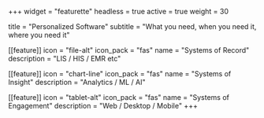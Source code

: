 +++
widget = "featurette"
headless = true
active = true
weight = 30

title = "Personalized Software"
subtitle = "What you need, when you need it, where you need it"

[[feature]]
  icon = "file-alt"
  icon_pack = "fas"
  name = "Systems of Record"
  description = "LIS / HIS / EMR etc"

[[feature]]
  icon = "chart-line"
  icon_pack = "fas"
  name = "Systems of Insight"
  description = "Analytics / ML / AI"
  
[[feature]]
  icon = "tablet-alt"
  icon_pack = "fas"
  name = "Systems of Engagement"
  description = "Web / Desktop / Mobile"
+++

